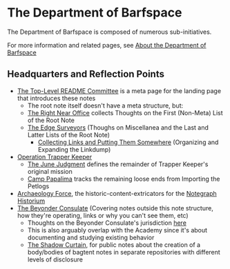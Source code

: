 # The Department of Barfspace

The Department of Barfspace is composed of numerous sub-initiatives.

For more information and related pages, see [About the Department of Barfspace](eb1e81f8-5939-4f85-9930-418044018a75.md)

## Headquarters and Reflection Points

- [The Top-Level README Committee](ae942f2a-7e6b-4ab7-8ca5-ec82599be2cc.md) is a meta page for the landing page that introduces these notes
  - The root note itself doesn't have a meta structure, but:
  - [The Right Near Office](ddde8098-c504-4113-a1e2-6540aeb16eb1.md) collects Thoughts on the First (Non-Meta) List of the Root Note
  - [The Edge Surveyors](6b924e2e-1db1-48f6-9e45-f9c69591dde0.md) (Thoughs on Miscellanea and the Last and Latter Lists of the Root Note)
    - [Collecting Links and Putting Them Somewhere](6bc7437f-c734-496e-93f7-e8fdb37893f2.md) (Organizing and Expanding the Linkdump)
- [Operation Trapper Keeper](1da0f61f-c2bb-4b9d-99da-e3f07e18556a.md)
  - [The June Judgment](b7b835c5-d843-4888-ae53-bd8aef36d5cd.md) defines the remainder of Trapper Keeper's original mission
  - [Camp Papalima](4f705b65-cc3c-4f66-a256-ae5e5777d276.md) tracks the remaining loose ends from Importing the Petlogs
- [Archaeology Force](eaaac719-db0f-4eeb-8d5d-bc1bcac57c82.md), the historic-content-extricators for the [Notegraph Historium](c4ab1f6b-cac2-4025-ae27-3b82f0a9d4c6.md)
- [The Beyonder Consulate](e1c5817b-ece2-47c1-a2bc-2fe6f082abc7.md) (Covering notes outside this note structure, how they're operating, links or why you can't see them, etc)
  - Thoughts on the Beyonder Consulate's jurisdiction [here](3c95ca30-d205-4f07-9c61-0087569bb13f.md)
  - This is also arguably overlap with the Academy since it's about documenting and studying existing behavior
  - [The Shadow Curtain](e50eb50f-cc83-43b5-888a-d2ae77daf8a5.md), for public notes about the creation of a body/bodies of bagtent notes in separate repositories with different levels of disclosure

